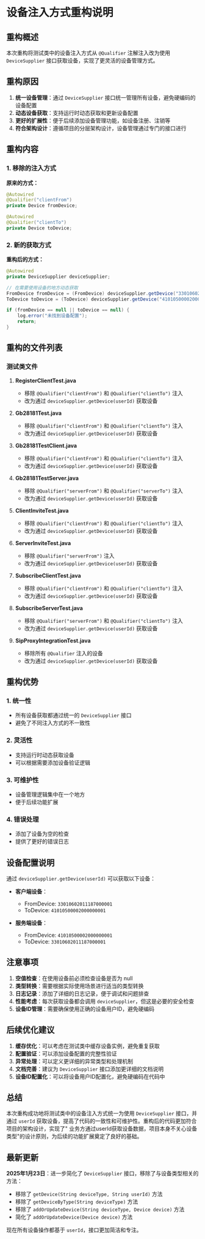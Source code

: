 # 设备注入方式重构说明

## 重构概述

本次重构将测试类中的设备注入方式从 `@Qualifier` 注解注入改为使用 `DeviceSupplier` 接口获取设备，实现了更灵活的设备管理方式。

## 重构原因

1. **统一设备管理**：通过 `DeviceSupplier` 接口统一管理所有设备，避免硬编码的设备配置
2. **动态设备获取**：支持运行时动态获取和更新设备配置
3. **更好的扩展性**：便于后续添加设备管理功能，如设备注册、注销等
4. **符合架构设计**：遵循项目的分层架构设计，设备管理通过专门的接口进行

## 重构内容

### 1. 移除的注入方式

**原来的方式：**

```java
@Autowired
@Qualifier("clientFrom")
private Device fromDevice;

@Autowired
@Qualifier("clientTo")
private Device toDevice;
```

### 2. 新的获取方式

**重构后的方式：**

```java
@Autowired
private DeviceSupplier deviceSupplier;

// 在需要使用设备的地方动态获取
FromDevice fromDevice = (FromDevice) deviceSupplier.getDevice("33010602011187000001");
ToDevice toDevice = (ToDevice) deviceSupplier.getDevice("41010500002000000001");

if (fromDevice == null || toDevice == null) {
    log.error("未找到设备配置");
    return;
}
```

## 重构的文件列表

### 测试类文件

1. **RegisterClientTest.java**
    - 移除 `@Qualifier("clientFrom")` 和 `@Qualifier("clientTo")` 注入
    - 改为通过 `deviceSupplier.getDevice(userId)` 获取设备

2. **Gb28181Test.java**
    - 移除 `@Qualifier("clientFrom")` 和 `@Qualifier("clientTo")` 注入
    - 改为通过 `deviceSupplier.getDevice(userId)` 获取设备

3. **Gb28181TestClient.java**
    - 移除 `@Qualifier("clientFrom")` 和 `@Qualifier("clientTo")` 注入
    - 改为通过 `deviceSupplier.getDevice(userId)` 获取设备

4. **Gb28181TestServer.java**
    - 移除 `@Qualifier("serverFrom")` 和 `@Qualifier("serverTo")` 注入
    - 改为通过 `deviceSupplier.getDevice(userId)` 获取设备

5. **ClientInviteTest.java**
    - 移除 `@Qualifier("clientFrom")` 和 `@Qualifier("clientTo")` 注入
    - 改为通过 `deviceSupplier.getDevice(userId)` 获取设备

6. **ServerInviteTest.java**
    - 移除 `@Qualifier("serverFrom")` 注入
    - 改为通过 `deviceSupplier.getDevice(userId)` 获取设备

7. **SubscribeClientTest.java**
    - 移除 `@Qualifier("clientFrom")` 和 `@Qualifier("clientTo")` 注入
    - 改为通过 `deviceSupplier.getDevice(userId)` 获取设备

8. **SubscribeServerTest.java**
    - 移除 `@Qualifier("serverFrom")` 和 `@Qualifier("clientTo")` 注入
    - 改为通过 `deviceSupplier.getDevice(userId)` 获取设备

9. **SipProxyIntegrationTest.java**
    - 移除所有 `@Qualifier` 注入的设备
    - 改为通过 `deviceSupplier.getDevice(userId)` 获取设备

## 重构优势

### 1. 统一性

- 所有设备获取都通过统一的 `DeviceSupplier` 接口
- 避免了不同注入方式的不一致性

### 2. 灵活性

- 支持运行时动态获取设备
- 可以根据需要添加设备验证逻辑

### 3. 可维护性

- 设备管理逻辑集中在一个地方
- 便于后续功能扩展

### 4. 错误处理

- 添加了设备为空的检查
- 提供了更好的错误日志

## 设备配置说明

通过 `deviceSupplier.getDevice(userId)` 可以获取以下设备：

- **客户端设备**：
    - FromDevice: `33010602011187000001`
    - ToDevice: `41010500002000000001`

- **服务端设备**：
    - FromDevice: `41010500002000000001`
    - ToDevice: `33010602011187000001`

## 注意事项

1. **空值检查**：在使用设备前必须检查设备是否为 null
2. **类型转换**：需要根据实际使用场景进行适当的类型转换
3. **日志记录**：添加了详细的日志记录，便于调试和问题排查
4. **性能考虑**：每次获取设备都会调用 `deviceSupplier`，但这是必要的安全检查
5. **设备ID管理**：需要确保使用正确的设备用户ID，避免硬编码

## 后续优化建议

1. **缓存优化**：可以考虑在测试类中缓存设备实例，避免重复获取
2. **配置验证**：可以添加设备配置的完整性验证
3. **异常处理**：可以定义更详细的异常类型和处理机制
4. **文档完善**：建议为 `DeviceSupplier` 接口添加更详细的文档说明
5. **设备ID配置化**：可以将设备用户ID配置化，避免硬编码在代码中

## 总结

本次重构成功地将测试类中的设备注入方式统一为使用 `DeviceSupplier` 接口，并通过 `userId`
获取设备，提高了代码的一致性和可维护性。重构后的代码更加符合项目的架构设计，实现了"
业务方通过userId获取设备数据，项目本身不关心设备类型"的设计原则，为后续的功能扩展奠定了良好的基础。

## 最新更新

**2025年1月23日**：进一步简化了 `DeviceSupplier` 接口，移除了与设备类型相关的方法：

- 移除了 `getDevice(String deviceType, String userId)` 方法
- 移除了 `getDeviceByType(String deviceType)` 方法
- 移除了 `addOrUpdateDevice(String deviceType, Device device)` 方法
- 简化了 `addOrUpdateDevice(Device device)` 方法

现在所有设备操作都基于 `userId`，接口更加简洁和专注。